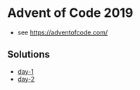 # Advent of Code 2019

- see https://adventofcode.com/

## Solutions

- [day-1](day-1/README.md)
- [day-2](day-2/README.md)
